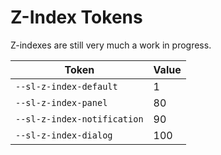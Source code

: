 # Z-Index Tokens

Z-indexes are still very much a work in progress.

| Token                       | Value |
| --------------------------- | ----- |
| `--sl-z-index-default`      | 1     |
| `--sl-z-index-panel`        | 80    |
| `--sl-z-index-notification` | 90    |
| `--sl-z-index-dialog`       | 100   |
